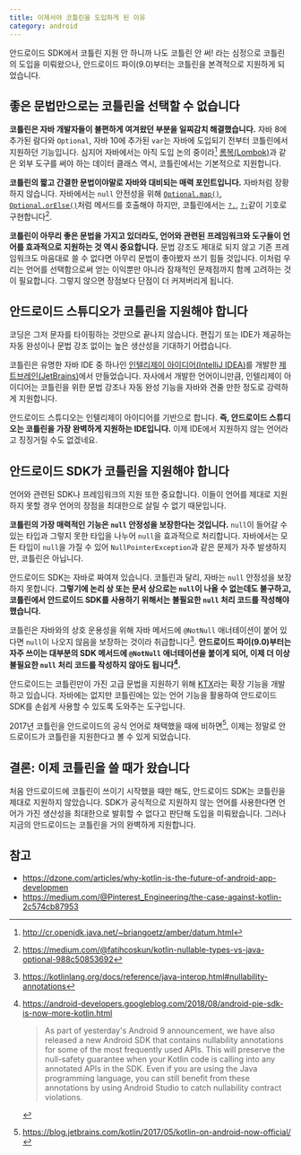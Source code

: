 ```yaml
---
title: 이제서야 코틀린을 도입하게 된 이유
category: android
---
```


안드로이드 SDK에서 코틀린 지원 안 하니까 나도 코틀린 안 써! 라는 심정으로 코틀린의 도입을 미뤄왔으나, 안드로이드 파이(9.0)부터는 코틀린을 본격적으로 지원하게 되었습니다.

## 좋은 문법만으로는 코틀린을 선택할 수 없습니다

 **코틀린은 자바 개발자들이 불편하게 여겨왔던 부분을 일찌감치 해결했습니다.** 자바 8에 추가된 람다와 `Optional`, 자바 10에 추가된 `var`는 자바에 도입되기 전부터 코틀린에서 지원하던 기능입니다. 심지어 자바에서는 아직 도입 논의 중이라[^data-class] [롬복(Lombok)][lombok]과 같은 외부 도구를 써야 하는 데이터 클래스 역시, 코틀린에서는 기본적으로 지원합니다.

**코틀린의 짧고 간결한 문법이야말로 자바와 대비되는 매력 포인트입니다.** 자바처럼 장황하지 않습니다. 자바에서는 `null` 안전성을 위해 [`Optional.map()`][optional-map], [`Optional.orElse()`][optional-orelse]처럼 메서드를 호출해야 하지만, 코틀린에서는 [`?.`][safe-call], [`?:`][elvis]같이 기호로 구현합니다[^nullable-vs-optional].

**코틀린이 아무리 좋은 문법을 가지고 있더라도, 언어와 관련된 프레임워크와 도구들이 언어를 효과적으로 지원하는 것 역시 중요합니다.** 문법 강조도 제대로 되지 않고 기존 프레임워크도 마음대로 쓸 수 없다면 아무리 문법이 좋아봤자 쓰기 힘들 것입니다. 이처럼 우리는 언어를 선택함으로써 얻는 이익뿐만 아니라 잠재적인 문제점까지 함께 고려하는 것이 필요합니다. 그렇지 않으면 장점보다 단점이 더 커져버리게 됩니다.

[^data-class]:
    <http://cr.openjdk.java.net/~briangoetz/amber/datum.html>

[lombok]: https://projectlombok.org/

[optional-map]: https://download.java.net/java/early_access/jdk11/docs/api/java.base/java/util/Optional.html#map(java.util.function.Function)

[optional-orelse]: https://download.java.net/java/early_access/jdk11/docs/api/java.base/java/util/Optional.html#orElse(T)

[safe-call]: https://kotlinlang.org/docs/reference/null-safety.html#safe-calls

[elvis]: https://kotlinlang.org/docs/reference/null-safety.html#elvis-operator

[^nullable-vs-optional]:
    <https://medium.com/@fatihcoskun/kotlin-nullable-types-vs-java-optional-988c50853692>

## 안드로이드 스튜디오가 코틀린을 지원해야 합니다

코딩은 그저 문자를 타이핑하는 것만으로 끝나지 않습니다. 편집기 또는 IDE가 제공하는 자동 완성이나 문법 강조 없이는 높은 생산성을 기대하기 어렵습니다.

코틀린은 유명한 자바 IDE 중 하나인 [인텔리제이 아이디어(IntelliJ IDEA)][intellij-idea]를 개발한 [제트브레인(JetBrains)][jetbrains]에서 만들었습니다. 자사에서 개발한 언어이니만큼, 인텔리제이 아이디어는 코틀린을 위한 문법 강조나 자동 완성 기능을 자바와 견줄 만한 정도로 강력하게 지원합니다.

안드로이드 스튜디오는 인텔리제이 아이디어를 기반으로 합니다. **즉, 안드로이드 스튜디오는 코틀린을 가장 완벽하게 지원하는 IDE입니다.** 이제 IDE에서 지원하지 않는 언어라고 징징거릴 수도 없겠네요.

[intellij-idea]: https://www.jetbrains.com/idea/

[jetbrains]: https://www.jetbrains.com/

## 안드로이드 SDK가 코틀린을 지원해야 합니다

언어와 관련된 SDK나 프레임워크의 지원 또한 중요합니다. 이들이 언어를 제대로 지원하지 못할 경우 언어의 장점을 최대한으로 살릴 수 없기 때문입니다.

**코틀린의 가장 매력적인 기능은 `null` 안정성을 보장한다는 것입니다.** `null`이 들어갈 수 있는 타입과 그렇지 못한 타입을 나누어 `null`을 효과적으로 처리합니다. 자바에서는 모든 타입이 `null`을 가질 수 있어 `NullPointerException`과 같은 문제가 자주 발생하지만, 코틀린은 아닙니다.

안드로이드 SDK는 자바로 짜여져 있습니다. 코틀린과 달리, 자바는 `null` 안정성을 보장하지 못합니다. **그렇기에 논리 상 또는 문서 상으로는 `null`이 나올 수 없는데도 불구하고, 코틀린에서 안드로이드 SDK를 사용하기 위해서는 불필요한 `null` 처리 코드를 작성해야 했습니다.**

코틀린은 자바와의 상호 운용성을 위해 자바 메서드에 `@NotNull` 애너테이션이 붙어 있다면 `null`이 나오지 않음을 보장하는 것이라 취급합니다[^nullability-annotations]. **안드로이드 파이(9.0)부터는 자주 쓰이는 대부분의 SDK 메서드에 `@NotNull` 애너테이션을 붙이게 되어, 이제 더 이상 불필요한 `null` 처리 코드를 작성하지 않아도 됩니다[^android-pie-sdk-is-now-more-kotlin].**

안드로이드는 코틀린만이 가진 고급 문법을 지원하기 위해 [KTX][ktx]라는 확장 기능을 개발하고 있습니다. 자바에는 없지만 코틀린에는 있는 언어 기능을 활용하여 안드로이드 SDK를 손쉽게 사용할 수 있도록 도와주는 도구입니다.

2017년 코틀린을 안드로이드의 공식 언어로 채택했을 때에 비하면[^official-kotlin], 이제는 정말로 안드로이드가 코틀린을 지원한다고 볼 수 있게 되었습니다.

[^nullability-annotations]: <https://kotlinlang.org/docs/reference/java-interop.html#nullability-annotations>

[^android-pie-sdk-is-now-more-kotlin]:
    <https://android-developers.googleblog.com/2018/08/android-pie-sdk-is-now-more-kotlin.html>

    > As part of yesterday's Android 9 announcement, we have also released a new Android SDK that contains nullability annotations for some of the most frequently used APIs. This will preserve the null-safety guarantee when your Kotlin code is calling into any annotated APIs in the SDK. Even if you are using the Java programming language, you can still benefit from these annotations by using Android Studio to catch nullability contract violations.

[ktx]: https://developer.android.com/kotlin/ktx

[^official-kotlin]: <https://blog.jetbrains.com/kotlin/2017/05/kotlin-on-android-now-official/>

## 결론: 이제 코틀린을 쓸 때가 왔습니다

처음 안드로이드에 코틀린이 쓰이기 시작했을 때만 해도, 안드로이드 SDK는 코틀린을 제대로 지원하지 않았습니다. SDK가 공식적으로 지원하지 않는 언어를 사용한다면 언어가 가진 생산성을 최대한으로 발휘할 수 없다고 판단해 도입을 미뤄왔습니다. 그러나 지금의 안드로이드는 코틀린을 거의 완벽하게 지원합니다.

## 참고

- <https://dzone.com/articles/why-kotlin-is-the-future-of-android-app-developmen>
- <https://medium.com/@Pinterest_Engineering/the-case-against-kotlin-2c574cb87953>
